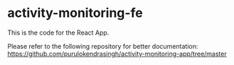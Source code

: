 # activity-monitoring-fe

This is the code for the React App.

Please refer to the following repository for better documentation: https://github.com/purulokendrasingh/activity-monitoring-app/tree/master
